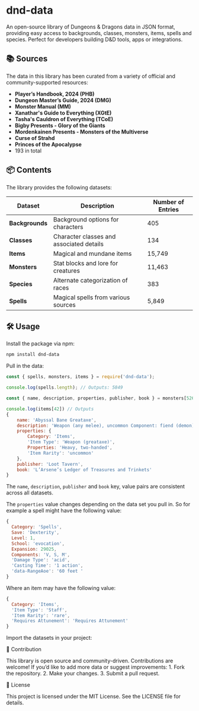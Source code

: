 # dnd-data
An open-source library of Dungeons &amp; Dragons data in JSON format, providing easy access to backgrounds, classes, monsters, items, spells and species. Perfect for developers building D&amp;D tools, apps or integrations.

## 📚 Sources

The data in this library has been curated from a variety of official and community-supported resources:

- **Player’s Handbook, 2024 (PHB)**
- **Dungeon Master’s Guide, 2024 (DMG)**
- **Monster Manual (MM)**
- **Xanathar's Guide to Everything (XGtE)**
- **Tasha's Cauldron of Everything (TCoE)**
- **Bigby Presents - Glory of the Giants**
- **Mordenkainen Presents - Monsters of the Multiverse**
- **Curse of Strahd**
- **Princes of the Apocalypse**
- 193 in total

## 📦 Contents

The library provides the following datasets:

| Dataset       | Description                             | Number of Entries |
|---------------|-----------------------------------------|-------------------|
| **Backgrounds** | Background options for characters        | 405               |
| **Classes**    | Character classes and associated details | 134               |
| **Items**      | Magical and mundane items               | 15,749            |
| **Monsters**   | Stat blocks and lore for creatures       | 11,463            |
| **Species**    | Alternate categorization of races       | 383               |
| **Spells**     | Magical spells from various sources     | 5,849             |

## 🛠️ Usage

Install the package via npm:
```bash
npm install dnd-data
```

Pull in the data:

```js
const { spells, monsters, items } = require('dnd-data');

console.log(spells.length); // Outputs: 5849

const { name, description, properties, publisher, book } = monsters[526]

console.log(items[42]) // Outputs
{
	name: 'Abyssal Bane Greataxe',
	description: 'Weapon (any melee), uncommon Component: fiend (demon) bone Fashioned of bone, stone, and demon eyes, abyssal weapons are gestated by unholy bonesmiths within the infernal depths of the Hells. Fortified by magic to prevent the brittle materials from shattering, such weapons are carved with the true name of the demon whose eyes were ‘donated’ to its conception. The power of such a weapon is linked to the number of eyes used to craft it, with each open eye representing one unexpended charge. This weapon has 2 charges and regains all expended charges daily at dawn. Bonerip. As a bonus action when you hit a target with this weapon, you can call the name of the demon to whom the eyes belonged and expend 1 charge. The weapon mobilises, boney teeth and necrotic energy ripping through the target’s defences. The target gains a permanent and cumulative -1 penalty to its AC. Its AC can’t be reduced to less than 10 + its Dexterity modifier. The target can repair its armour with enough rest (for natural armour) or at an appropriate armoursmith’s (for worn armour) at the GM’s discretion.',
	properties: {
		Category: 'Items',
		'Item Type': 'Weapon (greataxe)',
		Properties: 'Heavy, two-handed',
		'Item Rarity': 'uncommon'
	},
	publisher: 'Loot Tavern',
	book: 'L’Arsene’s Ledger of Treasures and Trinkets'
}
```

The `name`, `description`, `publisher` and `book` key, value pairs are consistent across all datasets.

The `properties` value changes depending on the data set you pull in. So for example a spell might have the following value:

```js
{
  Category: 'Spells',
  Save: 'Dexterity',
  Level: 1,
  School: 'evocation',
  Expansion: 29025,
  Components: 'V, S, M',
  'Damage Type': 'acid',
  'Casting Time': '1 action',
  'data-RangeAoe': '60 feet '
}
```

Where an item may have the following value:

```js
{
  Category: 'Items',
  'Item Type': 'Staff',
  'Item Rarity': 'rare',
  'Requires Attunement': 'Requires Attunement'
}
```

Import the datasets in your project:

🤝 Contribution

This library is open source and community-driven. Contributions are welcome! If you’d like to add more data or suggest improvements:
	1.	Fork the repository.
	2.	Make your changes.
	3.	Submit a pull request.

📜 License

This project is licensed under the MIT License. See the LICENSE file for details.
